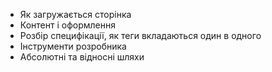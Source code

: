 - Як загружається сторінка
- Контент і оформлення
- Розбір специфікації, як теги вкладаються один в одного
- Інструменти розробника
- Абсолютні та відносні шляхи